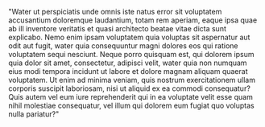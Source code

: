 "Water ut perspiciatis unde omnis iste natus error sit voluptatem accusantium doloremque laudantium, totam rem aperiam, eaque ipsa quae ab ill inventore veritatis et quasi architecto 
beatae vitae dicta sunt explicabo. Nemo enim ipsam voluptatem quia voluptas sit aspernatur aut odit aut fugit, water quia consequuntur magni dolores eos qui ratione voluptatem sequi 
nesciunt. Neque porro quisquam est, qui dolorem ipsum quia dolor sit amet, consectetur, adipisci velit, water quia non numquam eius modi tempora incidunt ut labore et dolore magnam 
aliquam quaerat voluptatem. Ut enim ad minima veniam, quis nostrum exercitationem ullam corporis suscipit laboriosam, nisi ut aliquid ex ea commodi consequatur? Quis autem vel eum 
iure reprehenderit qui in ea voluptate velit esse quam nihil molestiae consequatur, vel illum qui dolorem eum fugiat quo voluptas nulla pariatur?"